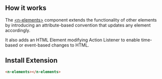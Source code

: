## How it works

The [\<n-elements\>](/components/n-elements) component extends the functionality of other elements by introducing an attribute-based convention that updates any element accordingly.

It also adds an HTML Element modifying Action Listener to enable time-based or event-based changes to HTML.

## Install Extension

```html
<n-elements></n-elements>
```